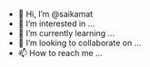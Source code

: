 - 👋 Hi, I’m @saikamat
- 👀 I’m interested in ...
- 🌱 I’m currently learning ...
- 💞️ I’m looking to collaborate on ...
- 📫 How to reach me ...

<!---
saikamat/saikamat is a ✨ special ✨ repository because its `README.md` (this file) appears on your GitHub profile.
You can click the Preview link to take a look at your changes.
--->
